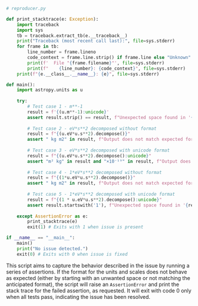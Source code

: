 ```python
# reproducer.py

def print_stacktrace(e: Exception):
    import traceback
    import sys
    tb = traceback.extract_tb(e.__traceback__)
    print("Traceback (most recent call last):", file=sys.stderr)
    for frame in tb:
        line_number = frame.lineno
        code_context = frame.line.strip() if frame.line else "Unknown"
        print(f'  File "{frame.filename}"', file=sys.stderr)
        print(f"    {line_number}: {code_context}", file=sys.stderr)
    print(f"{e.__class__.__name__}: {e}", file=sys.stderr)

def main():
    import astropy.units as u
    
    try:
        # Test case 1 - m**-1
        result = f'{(u.m**-1):unicode}'
        assert result.strip() == result, f"Unexpected space found in '{result}'"
        
        # Test case 2 - eV*s**2 decomposed without format
        result = f"{(u.eV*u.s**2).decompose()}"
        assert " kg m2" in result, f"Output does not match expected format: '{result}'"
        
        # Test case 3 - eV*s**2 decomposed with unicode format
        result = f"{(u.eV*u.s**2).decompose():unicode}"
        assert "m² kg" in result and "×10⁻¹⁹" in result, f"Output does not match expected format: '{result}'"
        
        # Test case 4 - 1*eV*s**2 decomposed without format
        result = f"{(1*u.eV*u.s**2).decompose()}"
        assert " kg m2" in result, f"Output does not match expected format: '{result}'"
        
        # Test case 5 - 1*eV*s**2 decomposed with unicode format
        result = f"{(1 * u.eV*u.s**2).decompose():unicode}"
        assert result.startswith('1'), f"Unexpected space found in '{result}'"
    
    except AssertionError as e:
        print_stacktrace(e)
        exit(1) # Exits with 1 when issue is present

if __name__ == "__main__":
    main()
    print("No issue detected.")
    exit(0) # Exits with 0 when issue is fixed
```
This script aims to capture the behavior described in the issue by running a series of assertions. If the format for the units and scales does not behave as expected (either by starting with an unwanted space or not matching the anticipated format), the script will raise an `AssertionError` and print the stack trace for the failed assertion, as requested. It will exit with code 0 only when all tests pass, indicating the issue has been resolved.